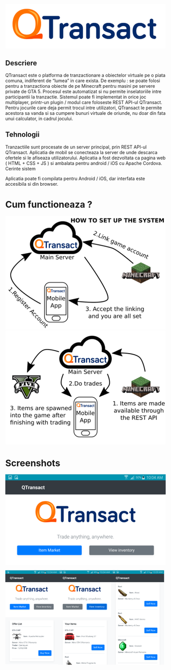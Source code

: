 <img src="docs/QTransact.png">

## Descriere

QTransact este o platforma de tranzactionare a obiectelor virtuale pe o piata comuna, indiferent de “lumea” in care exista. De exemplu : se poate folosi pentru a tranzactiona obiecte de pe Minecraft pentru masini pe servere private de GTA 5. Procesul este automatizat si nu permite inselatoriile intre participantii la tranzactie. Sistemul poate fi implementat in orice joc multiplayer, printr-un plugin / modul care foloseste REST API-ul QTransact.
Pentru jocurile care deja permit trocul intre utilizatori, QTransact le permite acestora sa vanda si sa cumpere bunuri virtuale de oriunde, nu doar din fata unui calculator, in cadrul jocului.

## Tehnologii

Tranzactiile sunt procesate de un server principal, prin REST API-ul QTransact.
Aplicatia de mobil se conecteaza la server de unde descarca ofertele si le afiseaza utilizatorului.
Aplicatia a fost dezvoltata ca pagina web ( HTML + CSS + JS ) si ambalata pentru android / iOS cu Apache Cordova.
Cerinte sistem

Aplicatia poate fi compilata pentru Android / iOS, dar interfata este accesibila si din browser.

# Cum functioneaza ?

<img src="docs/scheme1.png">
<img src="docs/scheme2.png">

# Screenshots

<img src="docs/screenshot3.png">

<img src="docs/screenshot1.png" width="33%"><img src="docs/screenshot2.png" width="33%"><img src="docs/screenshot5.png" width="33%">
